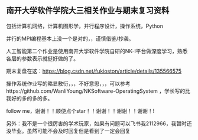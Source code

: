 ## 南开大学软件学院大三相关作业与期末复习资料

包括计算机网络，计算机图形学，并行程序设计，操作系统，Python

并行的MPI编程基本上没一个是对的，，谨慎借鉴/抄袭。

人工智能第二个作业是使用南开大学软件学院自研的NK-I平台做深度学习，熟悉各层的参数表示就挺好做的了。

期末复盘在这：https://blog.csdn.net/fukioston/article/details/135566575

操作系统作业写的略显敷衍，，，不好意思，，，可以参考https://github.com/WanliYoung/NKSoftware-OperatingSystem
，学长写的比我好的多的多的多。

follow me，谢谢！！顺便点个star！！谢谢！！谢谢！！谢谢！!

另外：我不是一个很厉害的学术玩家，如果有问题可以飞书我2112966，我暂时还没毕业。虽然可能不会及时回复但是看到了一定会回复
